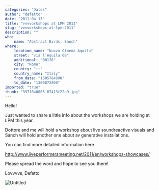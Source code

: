 ```yaml
---
categories: "Dates"
author: "defetto"
date: "2011-04-13"
title: "vvvvorkshops at LPM 2011"
slug: "vvvvorkshops-at-lpm-2011"
description: ""
who: 
    name: "Abstract Birds, Sanch"
where: 
    location_name: "Nuovo Cinema Aquila"
    street: "via l'Aquila 68"
    additional: "00176"
    city: "Rome"
    country: "it"
    country_name: "Italy"
    from_date: "1305784800"
    to_date: "1306072800"
imported: "true"
thumb: "3971040005_07413f22a9.jpg"
---
```



Hello!

Just wanted to share a little info about the workshops we are holding at LPM this year.

Dottore and me will hold a workshop about live soundreactive visuals and Sanch will hold another one about av generative installations.

You can find more detailed information here 

http://www.liveperformersmeeting.net/2011/en/workshops-showcases/

Please spread the word and hope to see you there!

Lovvvve,
Defetto

![Untitled](3971040005_07413f22a9.jpg) 


